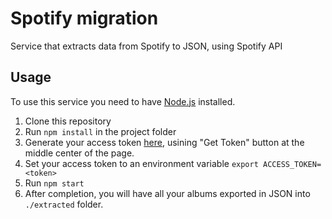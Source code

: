 # Spotify migration

Service that extracts data from Spotify to JSON, using Spotify API

## Usage

To use this service you need to have [Node.js](https://nodejs.org/en/) installed.

1. Clone this repository
2. Run `npm install` in the project folder
3. Generate your access token [here](https://developer.spotify.com/console/get-current-user-playlists/), usining "Get Token" button at the middle center of the page.
4. Set your access token to an environment variable `export ACCESS_TOKEN=<token>`
5. Run `npm start`
6. After completion, you will have all your albums exported in JSON into `./extracted` folder.
